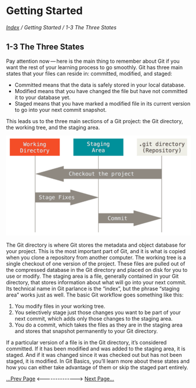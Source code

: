 Getting Started
==
###### [Index](../index.md) / Getting Started / 1-3 The Three States

## 1-3 The Three States
Pay attention now — here is the main thing to remember about Git if you want the rest of your learning process to go smoothly. Git has three main states that your files can reside in: committed, modified, and staged:

+ Committed means that the data is safely stored in your local database.
+ Modified means that you have changed the file but have not committed it to your database yet.
+  Staged means that you have marked a modified file in its current version to go into your next commit snapshot.

This leads us to the three main sections of a Git project: the Git directory, the working tree, and the staging area.

![Image 1-3](../images/1-3.PNG)

The Git directory is where Git stores the metadata and object database for your project. This is the most important part of Git, and it is what is copied when you clone a repository from another computer. The working tree is a single checkout of one version of the project. These files are pulled out of the compressed database in the Git directory and placed on disk for you to use or modify. The staging area is a file, generally contained in your Git directory, that stores information about what will go into your next commit. Its technical name in Git parlance is the “index”, but the phrase “staging area” works just as well. The basic Git workflow goes something like this:

1. You modify files in your working tree.
2. You selectively stage just those changes you want to be part of your next commit, which adds
only those changes to the staging area.
3. You do a commit, which takes the files as they are in the staging area and stores that snapshot permanently to your Git directory.

If a particular version of a file is in the Git directory, it’s considered committed. If it has been modified and was added to the staging area, it is staged. And if it was changed since it was checked out but has not been staged, it is modified. In Git Basics, you’ll learn more about these states and how you can either take advantage of them or skip the staged part entirely.



[...Prev Page](1-2-0.md) <--------------> [Next Page...](1-4-0.md)